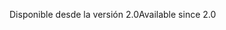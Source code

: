 <span data-ttu-id="aab4c-101">Disponible desde la versión 2.0</span><span class="sxs-lookup"><span data-stu-id="aab4c-101">Available since 2.0</span></span>